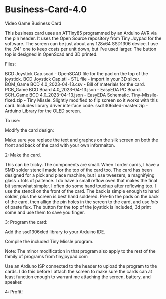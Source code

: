 # Business-Card-4.0
Video Game Business Card

This business card uses an ATTiny85 programmed by an Arduino AVR via the pin header.
It uses the Open Source repository from Tiny Joypad for the software.
The screen can be just about any 128x64 SSD1306 device.  I use the .94" one to keep costs per unit down, but I've used larger.
The button top is designed in OpenScad and 3D printed.

Files:

BCD Joystick Cap.scad - OpenSCAD file for the pad on the top of the joystick.
BCD Joystick Cap.stl - STL file - import in your 3D slicer.
BOM_Game BCD 4.0_2023-04-13.csv - Bill of materials for the card.
PCB_Game BCD Board 4.0_2023-04-13.json - EasyEDA PC Board.
SCH_Game BCD 4.0_2023-04-13.json - EasyEDA Schematic.
Tiny-Missile-fixed.zip - Tiny Missle.  Slightly modified to flip screen so it works with this card. Includes library driver interface code.
ssd1306xled-master.zip - Arduino Library for the OLED screen.


To use:

Modify the card design: 

Make sure you replace the text and graphcs on the silk screen on both the front and back of the card with your own informaiton.

2: Make the card.

This can be tricky. The components are small.   When I order cards, I have a SMD solder stencil made for the top of the card too.  The card has been designed for a pick and place machine, but I use tweezers, a magnifying glass + lots of paitence.   I do have a small reflow oven that makes the final bit somewhat simpler.  I often do some hand touchup after reflowing too.  I use the stencil on the front of the card.  The back is simple enough to hand solder, plus the screen is best hand soldered.  Pre-tin the pads on the back of the card, then allign the pin holes in the screen to the card, and use *lots* of paste flux.  The button for the top of the joystick is included, 3d print some and use them to save you finger.

3: Program the card:

Add the ssd1306xled library to your Arduino IDE.

Compile the included Tiny Missle program.

Note:  The minor modification in that program also apply to the rest of the family of programs from tinyjoypad.com

Use an Ardiuno ISP connected to the header to upload the program to the cards.   I do this before I attach the screen to make sure the cards can at least function enough to warrant me attaching the screen, battery, and speaker.

4:  Profit!


